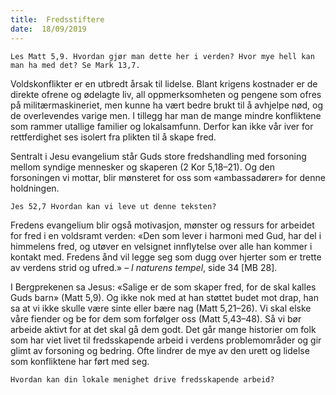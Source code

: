 ```yaml
---
title:  Fredsstiftere
date:  18/09/2019
---
```


`Les Matt 5,9. Hvordan gjør man dette her i verden? Hvor mye hell kan man ha med det? Se Mark 13,7.`

Voldskonflikter er en utbredt årsak til lidelse. Blant krigens kostnader er de direkte ofrene og ødelagte liv, all oppmerksomheten og pengene som ofres på militærmaskineriet, men kunne ha vært bedre brukt til å avhjelpe nød, og de overlevendes varige men. I tillegg har man de mange mindre konfliktene som rammer utallige familier og lokalsamfunn. Derfor kan ikke vår iver for rettferdighet ses isolert fra plikten til å skape fred.

Sentralt i Jesu evangelium står Guds store fredshandling med forsoning mellom syndige mennesker og skaperen (2 Kor 5,18–21). Og den forsoningen vi mottar, blir mønsteret for oss som «ambassadører» for denne holdningen.

`Jes 52,7 Hvordan kan vi leve ut denne teksten?`

Fredens evangelium blir også motivasjon, mønster og ressurs for arbeidet for fred i en voldsramt verden: «Den som lever i harmoni med Gud, har del i himmelens fred, og utøver en velsignet innflytelse over alle han kommer i kontakt med. Fredens ånd vil legge seg som dugg over hjerter som er trette av verdens strid og ufred.» – _I naturens tempel_, side 34 [MB 28].

I Bergprekenen sa Jesus: «Salige er de som skaper fred, for de skal kalles Guds barn» (Matt 5,9). Og ikke nok med at han støttet budet mot drap, han sa at vi ikke skulle være sinte eller bære nag (Matt 5,21–26). Vi skal elske våre fiender og be for dem som forfølger oss (Matt 5,43–48). Så vi bør arbeide aktivt for at det skal gå dem godt. Det går mange historier om folk som har viet livet til fredsskapende arbeid i verdens problemområder og gir glimt av forsoning og bedring. Ofte lindrer de mye av den urett og lidelse som konfliktene har ført med seg.

`Hvordan kan din lokale menighet drive fredsskapende arbeid?`